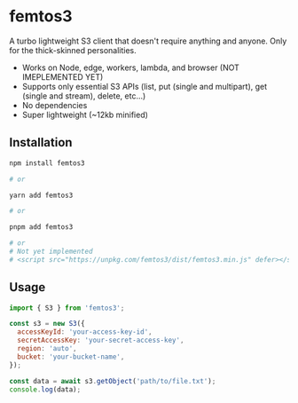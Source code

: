 # femtos3

A turbo lightweight S3 client that doesn't require anything and anyone. Only for the thick-skinned personalities.

- Works on Node, edge, workers, lambda, and browser (NOT IMEPLEMENTED YET)
- Supports only essential S3 APIs (list, put (single and multipart), get (single and stream), delete, etc...)
- No dependencies
- Super lightweight (~12kb minified)

## Installation

```bash
npm install femtos3

# or

yarn add femtos3

# or

pnpm add femtos3

# or
# Not yet implemented
# <script src="https://unpkg.com/femtos3/dist/femtos3.min.js" defer></script>
```

## Usage

```js
import { S3 } from 'femtos3';

const s3 = new S3({
  accessKeyId: 'your-access-key-id',
  secretAccessKey: 'your-secret-access-key',
  region: 'auto',
  bucket: 'your-bucket-name',
});

const data = await s3.getObject('path/to/file.txt');
console.log(data);
```
